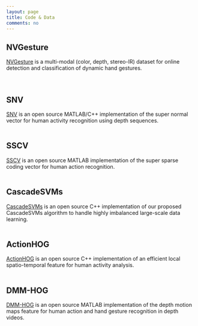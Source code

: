 ```yaml
---
layout: page
title: Code & Data
comments: no
---
```


## NVGesture

[NVGesture](https://research.nvidia.com/publication/online-detection-and-classification-dynamic-hand-gestures-recurrent-3d-convolutional) is a multi-modal (color, depth, stereo-IR) dataset for online detection and classification of dynamic hand gestures.  
<br><br>

## SNV

[SNV](https://github.com/xiaodongyang/SNV) is an open source MATLAB/C++ implementation of the super normal vector for human activity recognition using depth sequences.
<br><br>

## SSCV

[SSCV](https://github.com/xiaodongyang/SSCV) is an open source MATLAB implementation of the super sparse coding vector for human action recognition.
<br><br>

## CascadeSVMs

[CascadeSVMs](https://github.com/xiaodongyang/CascadeSVMs) is an open source C++ implementation of our proposed CascadeSVMs algorithm to handle highly imbalanced large-scale data learning.
<br><br>

## ActionHOG

[ActionHOG](https://github.com/xiaodongyang/ActionHOG) is an open source C++ implementation of an efficient local spatio-temporal feature for human activity analysis.
<br><br>

## DMM-HOG

[DMM-HOG](/code/dmm-hog) is an open source MATLAB implementation of the depth motion maps feature for human action and hand gesture recognition in depth videos. 
